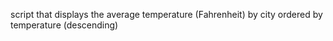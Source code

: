 script that displays the average temperature (Fahrenheit) by city ordered by temperature (descending)
